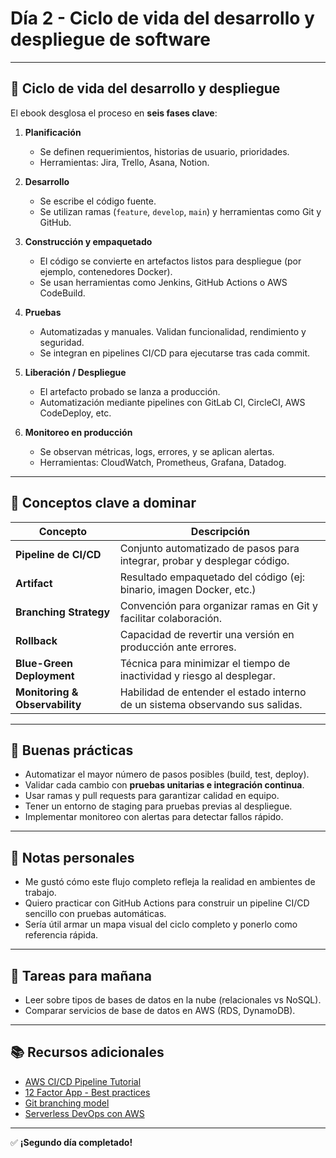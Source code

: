 # Día 2 - Ciclo de vida del desarrollo y despliegue de software

---

## 🔁 Ciclo de vida del desarrollo y despliegue

El ebook desglosa el proceso en **seis fases clave**:

1. **Planificación**  
   - Se definen requerimientos, historias de usuario, prioridades.
   - Herramientas: Jira, Trello, Asana, Notion.

2. **Desarrollo**  
   - Se escribe el código fuente.
   - Se utilizan ramas (`feature`, `develop`, `main`) y herramientas como Git y GitHub.

3. **Construcción y empaquetado**  
   - El código se convierte en artefactos listos para despliegue (por ejemplo, contenedores Docker).
   - Se usan herramientas como Jenkins, GitHub Actions o AWS CodeBuild.

4. **Pruebas**  
   - Automatizadas y manuales. Validan funcionalidad, rendimiento y seguridad.
   - Se integran en pipelines CI/CD para ejecutarse tras cada commit.

5. **Liberación / Despliegue**  
   - El artefacto probado se lanza a producción.
   - Automatización mediante pipelines con GitLab CI, CircleCI, AWS CodeDeploy, etc.

6. **Monitoreo en producción**  
   - Se observan métricas, logs, errores, y se aplican alertas.
   - Herramientas: CloudWatch, Prometheus, Grafana, Datadog.

---

## 🧩 Conceptos clave a dominar

| Concepto                    | Descripción                                                                 |
|-----------------------------|-----------------------------------------------------------------------------|
| **Pipeline de CI/CD**       | Conjunto automatizado de pasos para integrar, probar y desplegar código.   |
| **Artifact**                | Resultado empaquetado del código (ej: binario, imagen Docker, etc.)        |
| **Branching Strategy**      | Convención para organizar ramas en Git y facilitar colaboración.            |
| **Rollback**                | Capacidad de revertir una versión en producción ante errores.               |
| **Blue-Green Deployment**   | Técnica para minimizar el tiempo de inactividad y riesgo al desplegar.      |
| **Monitoring & Observability** | Habilidad de entender el estado interno de un sistema observando sus salidas. |

---

## 🎯 Buenas prácticas

- Automatizar el mayor número de pasos posibles (build, test, deploy).
- Validar cada cambio con **pruebas unitarias e integración continua**.
- Usar ramas y pull requests para garantizar calidad en equipo.
- Tener un entorno de staging para pruebas previas al despliegue.
- Implementar monitoreo con alertas para detectar fallos rápido.

---

## 📝 Notas personales

- Me gustó cómo este flujo completo refleja la realidad en ambientes de trabajo.
- Quiero practicar con GitHub Actions para construir un pipeline CI/CD sencillo con pruebas automáticas.
- Sería útil armar un mapa visual del ciclo completo y ponerlo como referencia rápida.

---

## 📌 Tareas para mañana

- Leer sobre tipos de bases de datos en la nube (relacionales vs NoSQL).
- Comparar servicios de base de datos en AWS (RDS, DynamoDB).

---

## 📚 Recursos adicionales

- [AWS CI/CD Pipeline Tutorial](https://docs.aws.amazon.com/codepipeline/latest/userguide/getting-started.html)
- [12 Factor App - Best practices](https://12factor.net/)
- [Git branching model](https://nvie.com/posts/a-successful-git-branching-model/)
- [Serverless DevOps con AWS](https://aws.amazon.com/serverless/devops/)

---

✅ **¡Segundo día completado!**
